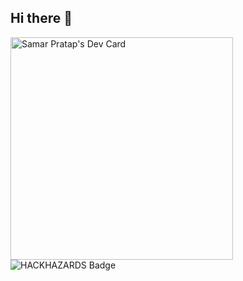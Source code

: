 ## Hi there 👋

<!--
**SamarPratap14/SamarPratap14** is a ✨ _special_ ✨ repository because its `README.md` (this file) appears on your GitHub profile.

Here are some ideas to get you started:

- 🔭 I’m currently working on ...
- 🌱 I’m currently learning ...
- 👯 I’m looking to collaborate on ...
- 🤔 I’m looking for help with ...
- 💬 Ask me about ...
- 📫 How to reach me: ...
- 😄 Pronouns: ...
- ⚡ Fun fact: ...
-->
<a href="https://app.daily.dev/samarpratap"><img src="https://api.daily.dev/devcards/v2/vTIAfMX84ovVo8G3xkuui.png?type=default&r=e92" width="356" alt="Samar Pratap's Dev Card"/></a>
![HACKHAZARDS Badge](https://raw.githubusercontent.com/SamarPratap14/SamarPratap14/main/HACKHAZARDS-BADGE.png)

